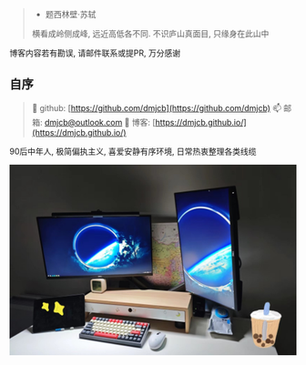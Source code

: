 >  - 题西林壁·苏轼
> 
> 横看成岭侧成峰, 远近高低各不同. 不识庐山真面目, 只缘身在此山中

博客内容若有勘误, 请邮件联系或提PR, 万分感谢

## 自序

> 🎃 github: [https://github.com/dmjcb](https://github.com/dmjcb)
> 📫 邮箱: dmjcb@outlook.com
> 📌 博客: [https://dmjcb.github.io/](https://dmjcb.github.io/)

90后中年人, 极简偏执主义, 喜爱安静有序环境, 日常热衷整理各类线缆

![](/assets/image/workbench.jpg)
